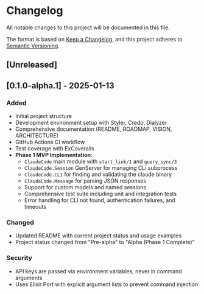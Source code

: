 # Changelog

All notable changes to this project will be documented in this file.

The format is based on [Keep a Changelog](https://keepachangelog.com/en/1.0.0/),
and this project adheres to [Semantic Versioning](https://semver.org/spec/v2.0.0.html).

## [Unreleased]

## [0.1.0-alpha.1] - 2025-01-13

### Added
- Initial project structure
- Development environment setup with Styler, Credo, Dialyzer
- Comprehensive documentation (README, ROADMAP, VISION, ARCHITECTURE)
- GitHub Actions CI workflow
- Test coverage with ExCoveralls
- **Phase 1 MVP Implementation:**
  - `ClaudeCode` main module with `start_link/1` and `query_sync/3`
  - `ClaudeCode.Session` GenServer for managing CLI subprocess
  - `ClaudeCode.CLI` for finding and validating the claude binary
  - `ClaudeCode.Message` for parsing JSON responses
  - Support for custom models and named sessions
  - Comprehensive test suite including unit and integration tests
  - Error handling for CLI not found, authentication failures, and timeouts

### Changed
- Updated README with current project status and usage examples
- Project status changed from "Pre-alpha" to "Alpha (Phase 1 Complete)"

### Security
- API keys are passed via environment variables, never in command arguments
- Uses Elixir Port with explicit argument lists to prevent command injection